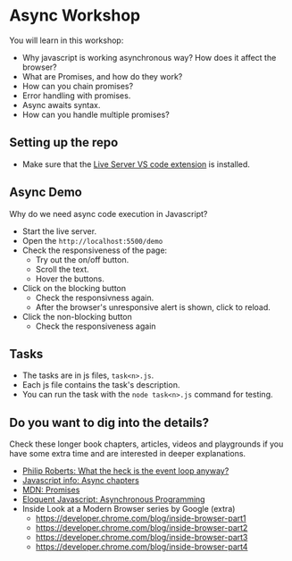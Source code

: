 # Async Workshop

You will learn in this workshop:

- Why javascript is working asynchronous way? How does it affect the browser?
- What are Promises, and how do they work?
- How can you chain promises?
- Error handling with promises.
- Async awaits syntax.
- How can you handle multiple promises?

## Setting up the repo

- Make sure that the [Live Server VS code extension](https://marketplace.visualstudio.com/items?itemName=ritwickdey.LiveServer) is installed.

## Async Demo

Why do we need async code execution in Javascript?

- Start the live server.
- Open the `http://localhost:5500/demo`
- Check the responsiveness of the page:
  - Try out the on/off button.
  - Scroll the text.
  - Hover the buttons. 
- Click on the blocking button
  - Check the responsivness again.
  - After the browser's unresponsive alert is shown, click to reload.
- Click the non-blocking button
  - Check the responsiveness again

## Tasks

- The tasks are in js files, `task<n>.js`.
- Each js file contains the task's description.
- You can run the task with the `node task<n>.js` command for testing.

## Do you want to dig into the details?

Check these longer book chapters, articles, videos and playgrounds if you have some extra time and are interested in deeper explanations.

- [Philip Roberts: What the heck is the event loop anyway?](http://latentflip.com/loupe/)
- [Javascript info: Async chapters](https://javascript.info/async)
- [MDN: Promises](https://developer.mozilla.org/en-US/docs/Web/JavaScript/Reference/Global_Objects/Promise)
- [Eloquent Javascript: Asynchronous Programming](https://eloquentjavascript.net/11_async.html)
- Inside Look at a Modern Browser series by Google (extra)
  - https://developer.chrome.com/blog/inside-browser-part1
  - https://developer.chrome.com/blog/inside-browser-part2
  - https://developer.chrome.com/blog/inside-browser-part3
  - https://developer.chrome.com/blog/inside-browser-part4

